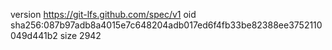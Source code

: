 version https://git-lfs.github.com/spec/v1
oid sha256:087b97adb8a4015e7c648204adb017ed6f4fb33be82388ee3752110049d441b2
size 2942
